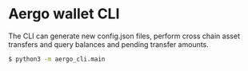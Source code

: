 # Aergo wallet CLI

The CLI can generate new config.json files, perform cross chain asset transfers and query balances and pending transfer amounts. 
```sh
$ python3 -m aergo_cli.main
```